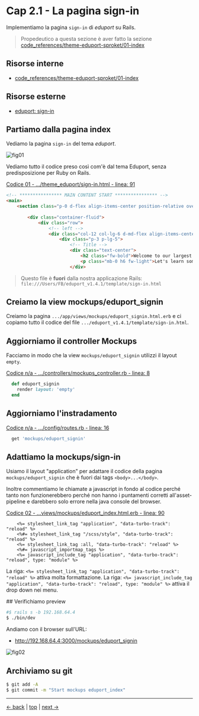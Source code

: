 # <a name="top"></a> Cap 2.1 - La pagina sign-in

Implementiamo la pagina `sign-in` di *eduport* su Rails.

> Propedeutico a questa sezione è aver fatto la sezione [code_references/theme-eduport-sproket/01-index]()



## Risorse interne

- [code_references/theme-eduport-sproket/01-index]()



## Risorse esterne

- [eduport: sign-in](https://eduport.webestica.com/sign-in.html)



## Partiamo dalla pagina index

Vediamo la pagina `sign-in` del tema *eduport*.

![fig01](https://github.com/flaviobordonidev/leanpubabrandnewcms/blob/master/ubuntudream/04-theme_eduport/01_fig01-index.png)

Vediamo tutto il codice *<html>* preso così com'è dal tema Eduport, senza predisposizione per Ruby on Rails.

[Codice 01 - .../theme_eduport/sign-in.html - linea: 91](...-01_01-theme_eduport-sign-in)

```html
<!-- **************** MAIN CONTENT START **************** -->
<main>
	<section class="p-0 d-flex align-items-center position-relative overflow-hidden">
	
		<div class="container-fluid">
			<div class="row">
				<!-- left -->
				<div class="col-12 col-lg-6 d-md-flex align-items-center justify-content-center bg-primary bg-opacity-10 vh-lg-100">
					<div class="p-3 p-lg-5">
						<!-- Title -->
						<div class="text-center">
							<h2 class="fw-bold">Welcome to our largest community</h2>
							<p class="mb-0 h6 fw-light">Let's learn something new today!</p>
						</div>
```

> Questo file è **fuori** dalla nostra applicazione Rails: `file:///Users/FB/eduport_v1.4.1/template/sign-in.html`



## Creiamo la view mockups/eduport_signin

Creiamo la pagina `.../app/views/mockups/eduport_signin.html.erb` e ci copiamo tutto il codice del file `.../eduport_v1.4.1/template/sign-in.html`.



## Aggiorniamo il controller Mockups

Facciamo in modo che la view `mockups/eduport_signin` utilizzi il layout `empty`.

[Codice n/a - .../controllers/mockups_controller.rb - linea: 8]()

```ruby
  def eduport_signin
    render layout: 'empty'
  end
```


## Aggiorniamo l'instradamento

[Codice n/a - .../config/routes.rb - linea: 16]()

```ruby
  get 'mockups/eduport_signin'
```



## Adattiamo la mockups/sign-in 

Usiamo il layout "application" per adattare il codice della pagina `mockups/eduport_signin` che è fuori dai tags `<body>...</body>`. 

Inoltre commentiamo le chiamate a javascript in fondo al codice perché tanto non funzionerebbero perché non hanno i puntamenti corretti all'asset-pipeline e darebbero solo errore nella java console del browser.

[Codice 02 - ...views/mockups/eduport_index.html.erb - linea: 90]()

```html+erb
	<%= stylesheet_link_tag "application", "data-turbo-track": "reload" %>
	<%#= stylesheet_link_tag "/scss/style", "data-turbo-track": "reload" %>
    <%= stylesheet_link_tag :all, "data-turbo-track": "reload" %>
	<%#= javascript_importmap_tags %>
	<%= javascript_include_tag "application", "data-turbo-track": "reload", type: "module" %>
```

La riga: `<%= stylesheet_link_tag "application", "data-turbo-track": "reload" %>` attiva molta formattazione.
La riga: `<%= javascript_include_tag "application", "data-turbo-track": "reload", type: "module" %>` attiva il drop down nei menu.



## Verifichiamo preview

```bash
#$ rails s -b 192.168.64.4
$ ./bin/dev
```

Andiamo con il browser sull'URL:

- http://192.168.64.4:3000/mockups/eduport_signin

![fig02](https://github.com/flaviobordonidev/leanpubabrandnewcms/blob/master/ubuntudream/04-theme_eduport/01_fig02-index.png)



## Archiviamo su git

```bash
$ git add -A
$ git commit -m "Start mockups eduport_index"
```


---

[<- back](https://github.com/flaviobordonidev/leanpubabrandnewcms/blob/master/ubuntudream/04-theme_eduport/01_00-import_page.md)
 | [top](#top) |
[next ->](https://github.com/flaviobordonidev/leanpubabrandnewcms/blob/master/ubuntudream/04-theme_eduport/02_00-theme_stylesheet-it.md)
